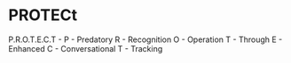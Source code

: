# PROTECt
P.R.O.T.E.C.T - P - Predatory R - Recognition O - Operation T - Through E - Enhanced C - Conversational T - Tracking

